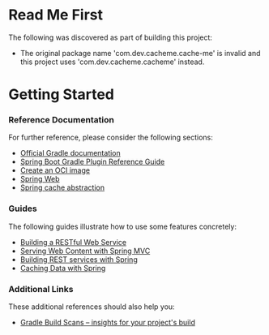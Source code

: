 # Read Me First
The following was discovered as part of building this project:

* The original package name 'com.dev.cacheme.cache-me' is invalid and this project uses 'com.dev.cacheme.cacheme' instead.

# Getting Started

### Reference Documentation
For further reference, please consider the following sections:

* [Official Gradle documentation](https://docs.gradle.org)
* [Spring Boot Gradle Plugin Reference Guide](https://docs.spring.io/spring-boot/docs/2.7.7/gradle-plugin/reference/html/)
* [Create an OCI image](https://docs.spring.io/spring-boot/docs/2.7.7/gradle-plugin/reference/html/#build-image)
* [Spring Web](https://docs.spring.io/spring-boot/docs/2.7.7/reference/htmlsingle/#web)
* [Spring cache abstraction](https://docs.spring.io/spring-boot/docs/2.7.7/reference/htmlsingle/#io.caching)

### Guides
The following guides illustrate how to use some features concretely:

* [Building a RESTful Web Service](https://spring.io/guides/gs/rest-service/)
* [Serving Web Content with Spring MVC](https://spring.io/guides/gs/serving-web-content/)
* [Building REST services with Spring](https://spring.io/guides/tutorials/rest/)
* [Caching Data with Spring](https://spring.io/guides/gs/caching/)

### Additional Links
These additional references should also help you:

* [Gradle Build Scans – insights for your project's build](https://scans.gradle.com#gradle)

